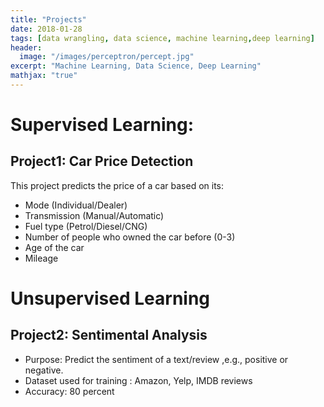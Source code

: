 ```yaml
---
title: "Projects"
date: 2018-01-28
tags: [data wrangling, data science, machine learning,deep learning]
header:
  image: "/images/perceptron/percept.jpg"
excerpt: "Machine Learning, Data Science, Deep Learning"
mathjax: "true"
---
```


# Supervised Learning:

## Project1: Car Price Detection

This project predicts the price of a car based on its:
* Mode (Individual/Dealer)
* Transmission (Manual/Automatic)
* Fuel type (Petrol/Diesel/CNG)
* Number of people who owned the car before (0-3)
* Age of the car
* Mileage


# Unsupervised Learning
## Project2: Sentimental Analysis

* Purpose: Predict the sentiment of a text/review ,e.g., positive or negative.
* Dataset used for training : Amazon, Yelp, IMDB reviews
* Accuracy: 80 percent
